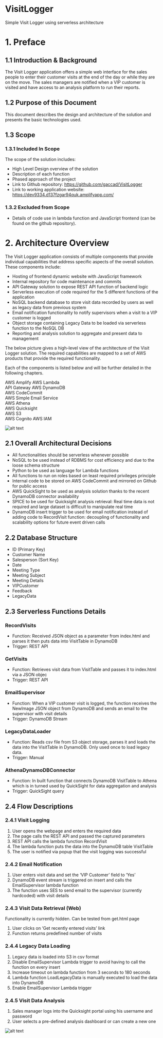 # VisitLogger

Simple Visit Logger using serverless architecture 

# 1. Preface

## 1.1	Introduction & Background

The Visit Logger application offers a simple web interface for the sales people to enter their customer visits at the end of the day or while they are on the move. 
The sales managers are notified when a VIP customer is visited and have access to an analysis platform to run their reports.

## 1.2	Purpose of this Document

This document describes the design and architecture of the solution and presents the basic technologies used.

## 1.3	Scope

### 1.3.1	Included In Scope

The scope of the solution includes:
-	High Level Design overview of the solution
-	Description of each function
-	Phased approach of the project
-	Link to Github repository: https://github.com/gaccad/VisitLogger
-	Link to working application website: https://dev9334.d137fzgar94quk.amplifyapp.com/ 

### 1.3.2	Excluded from Scope

-	Details of code use in lambda function and JavaScript frontend (can be found on the github repository).


# 2.	Architecture Overview

The Visit Logger application consists of multiple components that provide individual capabilities that address specific aspects of the overall solution. These components include:

-	Hosting of frontend dynamic website with JavaScript framework
-	Internal repository for code maintenance and commits
-	API Gateway solution to expose REST API function of backend logic
-	Serverless execution of code required for the 5 different functions of the application
-	NoSQL backend database to store visit data recorded by users as well as legacy data from previous system
-	Email notification functionality to notify supervisors when a visit to a VIP customer is logged
-	Object storage containing Legacy Data to be loaded via serverless function to the NoSQL DB
-	Reporting and analysis solution to aggregate and present data to management

The below picture gives a high-level view of the architecture of the Visit Logger solution. The required capabilities are mapped to a set of AWS products that provide the required functionality.

Each of the components is listed below and will be further detailed in the following chapters.

AWS Amplify	
AWS Lambda 	
API Gateway	
AWS DynamoDB	
AWS CodeCommit	
AWS Simple Email Service	
AWS Athena	
AWS Quicksight	
AWS S3	
AWS Cognito	
AWS IAM	

![alt text](https://github.com/gaccad/VisitLogger/blob/main/Overall%20Architecture.jpg)


## 2.1	Overall Architectural Decisions

-	All functionalities should be serverless whenever possible 
-	NoSQL to be used instead of RDBMS for cost efficiency and due to the loose schema structure
-	Python to be used as language for Lambda functions
-	All functions to run on roles based on least required privileges principle
-	Internal code to be stored on AWS CodeCommit and mirrored on Github for public access
-	AWS QuickSight to be used as analysis solution thanks to the recent DynamoDB connector availability
-	SPICE to be used for Quicksight analysis retrieval: Real time data is not required and large dataset is difficult to manipulate real time
-	DynamoDB insert trigger to be used for email notification instead of adding code to RecordVisit function: decoupling of functionality and scalability options for future event driven calls


## 2.2	Database Structure

-	ID (Primary Key)
-	Customer Name
-	Salesperson (Sort Key)
-	Date
-	Meeting Type
-	Meeting Subject
-	Meeting Details
-	VIPCustomer
-	Feedback
-	LegacyData

## 2.3	Serverless Functions Details

### RecordVisits
- Function: Received JSON object as a parameter from index.html and parses it then puts data into VisitTable in DynamoDB
- Trigger: REST API

### GetVisits 
- Function: Retrieves visit data from VisitTable and passes it to index.html via a JSON objec
- Trigger: REST API

### EmailSupervisor
  -	Function: When a VIP customer visit is logged, the function receives the NewImage JSON object from DynamoDB and sends an email to the supervisor with visit details
  -	Trigger: DynamoDB Stream
  
### LegacyDataLoader
  -	Function: Reads csv file from S3 object storage, parses it and loads the data into the VisitTable in DynamoDB. Only used once to load legacy data.
  -	Trigger: Manual
 
### AthenaDynamoDBConnector
- Function: In built function that connects DynamoDB VisitTable to Athena which is in turned used by QuickSight for data aggregation and analysis
-	Trigger: QuickSight query 

## 2.4	Flow Descriptions

### 2.4.1	Visit Logging

1.	User opens the webpage and enters the required data
2.	The page calls the REST API and passed the captured parameters
3.	REST API calls the lambda function RecordVisit
4.	The lambda function puts the data into the DynamoDB table VisitTable
5.	The user is notified via popup that the visit logging was successful

### 2.4.2	Email Notification

1.	User enters visit data and set the ‘VIP Customer’ field to ‘Yes’
2.	DynamoDB event stream is triggered on insert and calls the EmailSupervisor lambda function
3.	The function uses SES to send email to the supervisor (currently hardcoded) with visit details
 

### 2.4.3	Visit Data Retrieval (Web)

Functionality is currently hidden. Can be tested from get.html page
1.	User clicks on ‘Get recently entered visits’ link
2.	Function returns predefined number of visits

### 2.4.4	Legacy Data Loading

1.	Legacy data is loaded into S3 in csv format
2.	Disable EmailSupervisor Lambda trigger to avoid having to call the function on every insert
3.	Increase timeout on lambda function from 3 seconds to 180 seconds
4.	Lambda function LoadLegacyData is manually executed to load the data into DynamoDB
5.	Enable EmailSupervisor Lambda trigger

### 2.4.5	Visit Data Analysis

1.	Sales manager logs into the Quicksight portal using his username and password
2.	User selects a pre-defined analysis dashboard or can create a new one

![alt text](https://github.com/gaccad/VisitLogger/blob/main/QuickSight%20Dashboard.jpg)

